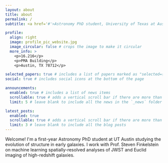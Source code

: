 ```yaml
---
layout: about
title: about
permalink: /
subtitle: <a href='#'>Astronomy PhD student, University of Texas at Austin</a>

profile:
  align: right
  image: profile_pic_website.jpg
  image_circular: false # crops the image to make it circular
  more_info: >
    <p>16.216</p>
    <p>PMA Building</p>
    <p>Austin, TX 78712</p>

selected_papers: true # includes a list of papers marked as "selected={true}"
social: true # includes social icons at the bottom of the page

announcements:
  enabled: true # includes a list of news items
  scrollable: true # adds a vertical scroll bar if there are more than 3 news items
  limit: 5 # leave blank to include all the news in the `_news` folder

latest_posts:
  enabled: true
  scrollable: true # adds a vertical scroll bar if there are more than 3 new posts items
  limit: 3 # leave blank to include all the blog posts
---
```


Welcome! I'm a first-year Astronomy PhD student at UT Austin studying the evolution of structure in early galaxies. I work with Prof. Steven Finkelstein on machine learning spatially-resolved analyses of JWST and Euclid imaging of high-redshift galaxies. 

